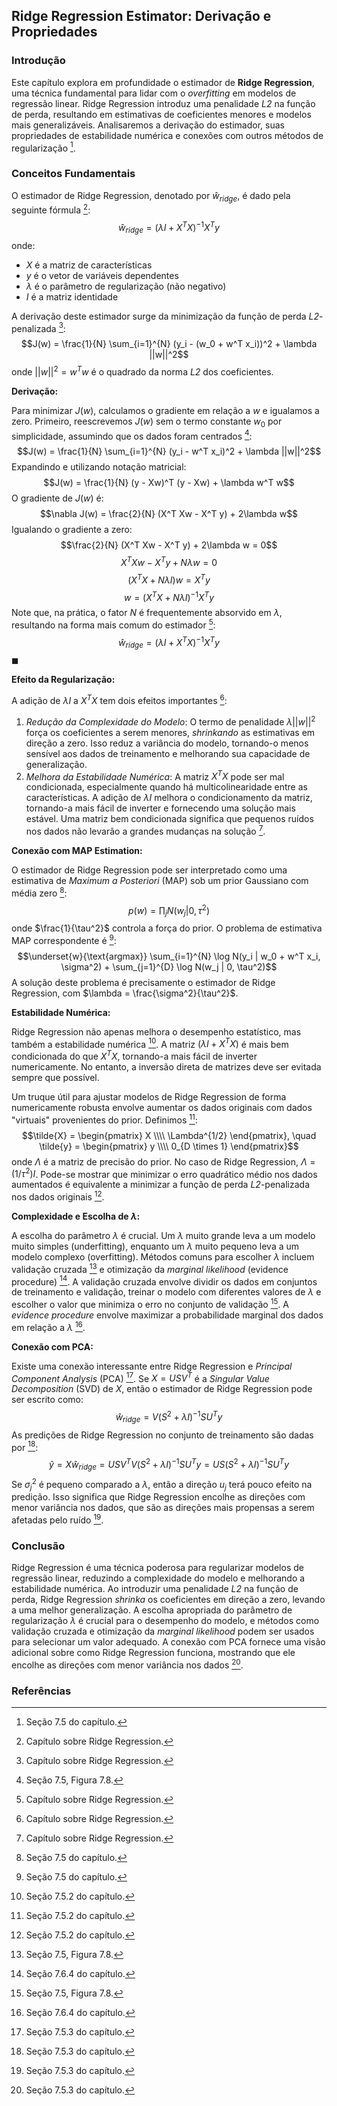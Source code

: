 ## Ridge Regression Estimator: Derivação e Propriedades
### Introdução
Este capítulo explora em profundidade o estimador de **Ridge Regression**, uma técnica fundamental para lidar com o *overfitting* em modelos de regressão linear. Ridge Regression introduz uma penalidade *L2* na função de perda, resultando em estimativas de coeficientes menores e modelos mais generalizáveis. Analisaremos a derivação do estimador, suas propriedades de estabilidade numérica e conexões com outros métodos de regularização [^225].

### Conceitos Fundamentais

O estimador de Ridge Regression, denotado por $\hat{w}_{ridge}$, é dado pela seguinte fórmula [^1]:
$$\hat{w}_{ridge} = (\lambda I + X^T X)^{-1} X^T y$$
onde:
*   $X$ é a matriz de características
*   $y$ é o vetor de variáveis dependentes
*   $\lambda$ é o parâmetro de regularização (não negativo)
*   $I$ é a matriz identidade

A derivação deste estimador surge da minimização da função de perda *L2*-penalizada [^1]:
$$J(w) = \frac{1}{N} \sum_{i=1}^{N} (y_i - (w_0 + w^T x_i))^2 + \lambda ||w||^2$$
onde $||w||^2 = w^T w$ é o quadrado da norma *L2* dos coeficientes.

**Derivação:**

Para minimizar $J(w)$, calculamos o gradiente em relação a $w$ e igualamos a zero. Primeiro, reescrevemos $J(w)$ sem o termo constante $w_0$ por simplicidade, assumindo que os dados foram centrados [^226]:
$$J(w) = \frac{1}{N} \sum_{i=1}^{N} (y_i - w^T x_i)^2 + \lambda ||w||^2$$
Expandindo e utilizando notação matricial:
$$J(w) = \frac{1}{N} (y - Xw)^T (y - Xw) + \lambda w^T w$$
O gradiente de $J(w)$ é:
$$\nabla J(w) = \frac{2}{N} (X^T Xw - X^T y) + 2\lambda w$$
Igualando o gradiente a zero:
$$\frac{2}{N} (X^T Xw - X^T y) + 2\lambda w = 0$$
$$X^T Xw - X^T y + N\lambda w = 0$$
$$(X^T X + N\lambda I)w = X^T y$$
$$w = (X^T X + N\lambda I)^{-1} X^T y$$
Note que, na prática, o fator $N$ é frequentemente absorvido em $\lambda$, resultando na forma mais comum do estimador [^1]:
$$\hat{w}_{ridge} = (\lambda I + X^T X)^{-1} X^T y$$
$\blacksquare$

**Efeito da Regularização:**

A adição de $\lambda I$ a $X^T X$ tem dois efeitos importantes [^1]:

1.  *Redução da Complexidade do Modelo*: O termo de penalidade $\lambda ||w||^2$ força os coeficientes a serem menores, *shrinkando* as estimativas em direção a zero. Isso reduz a variância do modelo, tornando-o menos sensível aos dados de treinamento e melhorando sua capacidade de generalização.
2.  *Melhora da Estabilidade Numérica*: A matriz $X^T X$ pode ser mal condicionada, especialmente quando há multicolinearidade entre as características. A adição de $\lambda I$ melhora o condicionamento da matriz, tornando-a mais fácil de inverter e fornecendo uma solução mais estável. Uma matriz bem condicionada significa que pequenos ruídos nos dados não levarão a grandes mudanças na solução [^1].

**Conexão com MAP Estimation:**

O estimador de Ridge Regression pode ser interpretado como uma estimativa de *Maximum a Posteriori* (MAP) sob um prior Gaussiano com média zero [^225]:
$$p(w) = \prod_{j} N(w_j | 0, \tau^2)$$
onde $\frac{1}{\tau^2}$ controla a força do prior. O problema de estimativa MAP correspondente é [^225]:
$$\underset{w}{\text{argmax}} \sum_{i=1}^{N} \log N(y_i | w_0 + w^T x_i, \sigma^2) + \sum_{j=1}^{D} \log N(w_j | 0, \tau^2)$$
A solução deste problema é precisamente o estimador de Ridge Regression, com $\lambda = \frac{\sigma^2}{\tau^2}$.

**Estabilidade Numérica:**

Ridge Regression não apenas melhora o desempenho estatístico, mas também a estabilidade numérica [^227]. A matriz $(\lambda I + X^T X)$ é mais bem condicionada do que $X^T X$, tornando-a mais fácil de inverter numericamente. No entanto, a inversão direta de matrizes deve ser evitada sempre que possível.

Um truque útil para ajustar modelos de Ridge Regression de forma numericamente robusta envolve aumentar os dados originais com dados "virtuais" provenientes do prior. Definimos [^227]:
$$\tilde{X} = \begin{pmatrix} X \\\\ \Lambda^{1/2} \end{pmatrix}, \quad \tilde{y} = \begin{pmatrix} y \\\\ 0_{D \times 1} \end{pmatrix}$$
onde $\Lambda$ é a matriz de precisão do prior. No caso de Ridge Regression, $\Lambda = (1/\tau^2)I$. Pode-se mostrar que minimizar o erro quadrático médio nos dados aumentados é equivalente a minimizar a função de perda *L2*-penalizada nos dados originais [^227].

**Complexidade e Escolha de $\lambda$:**

A escolha do parâmetro $\lambda$ é crucial. Um $\lambda$ muito grande leva a um modelo muito simples (underfitting), enquanto um $\lambda$ muito pequeno leva a um modelo complexo (overfitting). Métodos comuns para escolher $\lambda$ incluem validação cruzada [^226] e otimização da *marginal likelihood* (evidence procedure) [^238]. A validação cruzada envolve dividir os dados em conjuntos de treinamento e validação, treinar o modelo com diferentes valores de $\lambda$ e escolher o valor que minimiza o erro no conjunto de validação [^226]. A *evidence procedure* envolve maximizar a probabilidade marginal dos dados em relação a $\lambda$ [^238].

**Conexão com PCA:**

Existe uma conexão interessante entre Ridge Regression e *Principal Component Analysis* (PCA) [^228]. Se $X = USV^T$ é a *Singular Value Decomposition* (SVD) de $X$, então o estimador de Ridge Regression pode ser escrito como:
$$\hat{w}_{ridge} = V(S^2 + \lambda I)^{-1} S U^T y$$
As predições de Ridge Regression no conjunto de treinamento são dadas por [^228]:
$$\hat{y} = X \hat{w}_{ridge} = U S V^T V (S^2 + \lambda I)^{-1} S U^T y = U S (S^2 + \lambda I)^{-1} S U^T y$$
Se $\sigma_j^2$ é pequeno comparado a $\lambda$, então a direção $u_j$ terá pouco efeito na predição. Isso significa que Ridge Regression encolhe as direções com menor variância nos dados, que são as direções mais propensas a serem afetadas pelo ruído [^229].

### Conclusão
Ridge Regression é uma técnica poderosa para regularizar modelos de regressão linear, reduzindo a complexidade do modelo e melhorando a estabilidade numérica. Ao introduzir uma penalidade *L2* na função de perda, Ridge Regression *shrinka* os coeficientes em direção a zero, levando a uma melhor generalização. A escolha apropriada do parâmetro de regularização $\lambda$ é crucial para o desempenho do modelo, e métodos como validação cruzada e otimização da *marginal likelihood* podem ser usados para selecionar um valor adequado. A conexão com PCA fornece uma visão adicional sobre como Ridge Regression funciona, mostrando que ele encolhe as direções com menor variância nos dados [^229].

### Referências
[^1]: Capítulo sobre Ridge Regression.
[^225]: Seção 7.5 do capítulo.
[^226]: Seção 7.5, Figura 7.8.
[^227]: Seção 7.5.2 do capítulo.
[^228]: Seção 7.5.3 do capítulo.
[^229]: Seção 7.5.3 do capítulo.
[^238]: Seção 7.6.4 do capítulo.
<!-- END -->